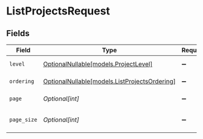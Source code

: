 # ListProjectsRequest


## Fields

| Field                                                                              | Type                                                                               | Required                                                                           | Description                                                                        | Example                                                                            |
| ---------------------------------------------------------------------------------- | ---------------------------------------------------------------------------------- | ---------------------------------------------------------------------------------- | ---------------------------------------------------------------------------------- | ---------------------------------------------------------------------------------- |
| `level`                                                                            | [OptionalNullable[models.ProjectLevel]](../models/projectlevel.md)                 | :heavy_minus_sign:                                                                 | Level of the project                                                               |                                                                                    |
| `ordering`                                                                         | [OptionalNullable[models.ListProjectsOrdering]](../models/listprojectsordering.md) | :heavy_minus_sign:                                                                 | Ordering field                                                                     | -created_at                                                                        |
| `page`                                                                             | *Optional[int]*                                                                    | :heavy_minus_sign:                                                                 | Page number                                                                        |                                                                                    |
| `page_size`                                                                        | *Optional[int]*                                                                    | :heavy_minus_sign:                                                                 | Number of items per page                                                           |                                                                                    |